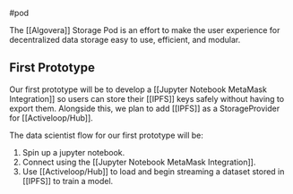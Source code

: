 #pod

The [[Algovera]] Storage Pod is an effort to make the user experience for decentralized data storage easy to use, efficient, and modular.

## First Prototype
Our first prototype will be to develop a [[Jupyter Notebook MetaMask Integration]] so users can store their [[IPFS]] keys safely without having to export them. Alongside this, we plan to add [[IPFS]] as a StorageProvider for [[Activeloop/Hub]].

The data scientist flow for our first prototype will be:
1. Spin up a jupyter notebook.
2. Connect using the [[Jupyter Notebook MetaMask Integration]].
3. Use [[Activeloop/Hub]] to load and begin streaming a dataset stored in [[IPFS]] to train a model.

